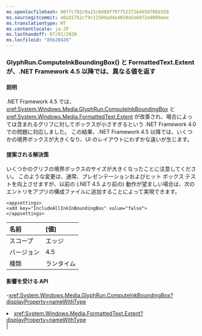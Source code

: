 ```yaml
---
ms.openlocfilehash: 00ffc782c9a15c0d88f797f52372b4658706b350
ms.sourcegitcommit: e02d17b2cf9c1258dadda4810a5e6072a0089aee
ms.translationtype: HT
ms.contentlocale: ja-JP
ms.lasthandoff: 07/01/2020
ms.locfileid: "85620426"
---
```

### <a name="glyphruncomputeinkboundingbox-and-formattedtextextent-return-different-values-beginning-in-net-framework-45"></a>GlyphRun.ComputeInkBoundingBox() と FormattedText.Extent が、.NET Framework 4.5 以降では、異なる値を返す

#### <a name="details"></a>説明

.NET Framework 4.5 では、<xref:System.Windows.Media.GlyphRun.ComputeInkBoundingBox> と <xref:System.Windows.Media.FormattedText.Extent> が改善され、場合によっては含まれるグリフに対してボックスが小さすぎるという .NET Framework 4.0 での問題に対応しました。 この結果、.NET Framework 4.5 以降では、いくつかの境界ボックスが大きくなり、UI のレイアウトにわずかな違いが生じます。

#### <a name="suggestion"></a>提案される解決策

いくつかのグリフの境界ボックスのサイズが大きくなったことに注意してください。 このような変更は、通常、プレゼンテーションおよびヒット ボックス テストを向上させますが、以前の (.NET 4.5 より前の) 動作が望ましい場合は、次のエントリをアプリの構成ファイルに追加することによって実現できます。<pre><code class="lang-xml">&lt;appsettings&gt;&#13;&#10;&lt;add key=&quot;IncludeAllInkInBoundingBox&quot; value=&quot;false&quot;&gt;&#13;&#10;&lt;/appsettings&gt;&#13;&#10;</code></pre>

| 名前    | [値]       |
|:--------|:------------|
| スコープ   |エッジ|
|バージョン|4.5|
|種類|ランタイム

#### <a name="affected-apis"></a>影響を受ける API

-<xref:System.Windows.Media.GlyphRun.ComputeInkBoundingBox?displayProperty=nameWithType></li><li><xref:System.Windows.Media.FormattedText.Extent?displayProperty=nameWithType></li></ul>|

